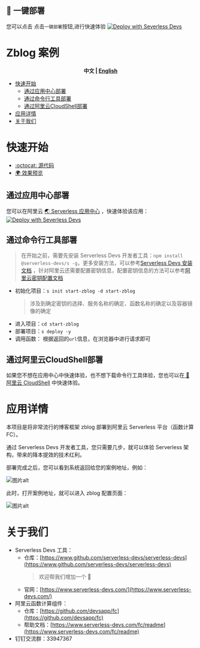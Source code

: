 ## 🚀 一键部署
您可以点击 点击`一键部署`按钮,进行快速体验
[![Deploy with Severless Devs](https://img.alicdn.com/imgextra/i1/O1CN01w5RFbX1v45s8TIXPz_!!6000000006118-55-tps-95-28.svg)](https://fcnext.console.aliyun.com/applications/create?template=start-zblog)

# Zblog 案例

<toc>

<p align="center"><b> 中文 | <a href="./readme_en.md"> English </a>  </b></p>

- [快速开始](#快速开始)
    - [通过应用中心部署](#通过应用中心部署)
    - [通过命令行工具部署](#通过命令行工具部署)
    - [通过阿里云CloudShell部署](#通过阿里云CloudShell部署)
- [应用详情](#应用详情)
- [关于我们](#关于我们)

</toc>

# 快速开始

- [:octocat: 源代码](https://github.com/devsapp/start-web-framework/tree/master/web-framework/php/zblog/src)
- [:earth_africa: 效果预览](http://zblog.web-framework.1583208943291465.cn-shenzhen.fc.devsapp.net/)

## 通过应用中心部署

<appcenter>

您可以在阿里云 [:earth_asia: Serverless 应用中心](https://fcnext.console.aliyun.com/applications/create?template=start-zblog) ，快速体验该应用：   
[![Deploy with Severless Devs](https://img.alicdn.com/imgextra/i1/O1CN01w5RFbX1v45s8TIXPz_!!6000000006118-55-tps-95-28.svg)](https://fcnext.console.aliyun.com/applications/create?template=start-zblog) 

</appcenter>

## 通过命令行工具部署
> 在开始之前，需要先安装 Serverless Devs 开发者工具：`npm install @serverless-devs/s -g`，更多安装方法，可以参考[Serverless Devs 安装文档](https://www.serverless-devs.com/serverless-devs/install) ，针对阿里云还需要配置密钥信息，配置密钥信息的方法可以参考[阿里云密钥配置文档](https://www.serverless-devs.com/fc/config)
- 初始化项目：`s init start-zblog -d start-zblog`    
    > 涉及到确定密钥的选择、服务名称的确定、函数名称的确定以及容器镜像的确定    
- 进入项目：`cd start-zblog`
- 部署项目：`s deploy -y`
- 调用函数： 根据返回的`url`信息，在浏览器中进行请求即可

## 通过阿里云CloudShell部署
如果您不想在应用中心中快速体验，也不想下载命令行工具体验，您也可以在[ :rocket:  阿里云 CloudShell](https://api.aliyun.com/new#/tutorial?action=git_open&git_repo=https://github.com/devsapp/start-web-framework.git&tutorial=web-framework/php/zblog/cloudshell.md) 中快速体验。
# 应用详情
本项目是将非常流行的博客框架 zblog 部署到阿里云 Serverless 平台（函数计算 FC）。

通过 Serverless Devs 开发者工具，您只需要几步，就可以体验 Serverless 架构，带来的降本提效的技术红利。

部署完成之后，您可以看到系统返回给您的案例地址，例如：

![图片alt](https://img.alicdn.com/imgextra/i2/O1CN010gFPQH1V6DhMknYbK_!!6000000002603-2-tps-2448-936.png)

此时，打开案例地址，就可以进入 zblog 配置页面：

![图片alt](https://img.alicdn.com/imgextra/i1/O1CN01VqrvQ81sSsSAjsTHV_!!6000000005766-2-tps-2826-1310.png)

# 关于我们
- Serverless Devs 工具：
    - 仓库：[https://www.github.com/serverless-devs/serverless-devs](https://www.github.com/serverless-devs/serverless-devs)    
      > 欢迎帮我们增加一个 :star2: 
    - 官网：[https://www.serverless-devs.com/](https://www.serverless-devs.com/)
- 阿里云函数计算组件：
    - 仓库：[https://github.com/devsapp/fc](https://github.com/devsapp/fc)
    - 帮助文档：[https://www.serverless-devs.com/fc/readme](https://www.serverless-devs.com/fc/readme)
- 钉钉交流群：33947367    
